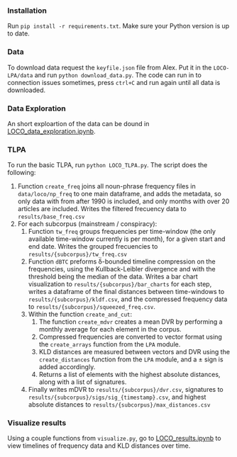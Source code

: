 ### Installation

Run `pip install -r requirements.txt`. Make sure your Python version is up to date. 

### Data

To download data request the `keyfile.json` file from Alex. Put it in the `LOCO-LPA/data` and run `python download_data.py`. The code can run in to connection issues sometimes, press `ctrl+C` and run again until all data is downloaded. 

### Data Exploration

An short exploartion of the data can be dound in [LOCO_data_exploration.ipynb](LOCO_data_exploration.ipynb).


### TLPA
To run the basic TLPA, run `python LOCO_TLPA.py`. The script does the following:
1. Function `create_freq` joins all noun-phrase frequency files in `data/loco/np_freq` to one main dataframe, and adds the metadata, so only data with from after 1990 is included, and only months with over 20 articles are included. Writes the filtered frecuency data to `results/base_freq.csv`
2. For each subcorpus (mainstream / conspiracy):
   1. Function `tw_freq` groups frequencies per time-window (the only available time-window currently is per month), for a given start and end date. Writes the grouped frecuencies to `results/{subcorpus}/tw_freq.csv`
   2. Function `dBTC` preforms δ-bounded timeline compression on the frequencies, using the Kullback-Leibler divergence and with the threshold being the median of the data. Writes a bar chart visualization to `results/{subcorpus}/bar_charts` for each step, writes a dataframe of the final distances between time-windows to `results/{subcorpus}/kldf.csv`, and the compressed frequency data to `results/{subcorpus}/squeezed_freq.csv`.
   3. Within the function `create_and_cut`:
      1.  The function `create_mdvr` creates a mean DVR by performing a monthly average for each element in the corpus.
      2.  Compressed frequencies are converted to vector format using the `create_arrays` function from the `LPA` module.
      3.  KLD distances are measured between vectors and DVR using the `create_distances` function from the `LPA` module, and a ± sign is added accordingly.
      4.  Returns a list of elements with the highest absolute distances, along with a list of signatures.
   4. Finally writes mDVR to `results/{subcorpus}/dvr.csv`, signatures to `results/{subcorpus}/sigs/sig_{timestamp}.csv`, and highest absolute distances to `results/{subcorpus}/max_distances.csv`

### Visualize results
Using a couple functions from `visualize.py`, go to [LOCO_results.ipynb](LOCO_results.ipynb) to view timelines of frequency data and KLD distances over time.